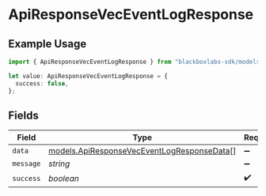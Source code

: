 # ApiResponseVecEventLogResponse

## Example Usage

```typescript
import { ApiResponseVecEventLogResponse } from "blackboxlabs-sdk/models";

let value: ApiResponseVecEventLogResponse = {
  success: false,
};
```

## Fields

| Field                                                                                          | Type                                                                                           | Required                                                                                       | Description                                                                                    |
| ---------------------------------------------------------------------------------------------- | ---------------------------------------------------------------------------------------------- | ---------------------------------------------------------------------------------------------- | ---------------------------------------------------------------------------------------------- |
| `data`                                                                                         | [models.ApiResponseVecEventLogResponseData](../models/apiresponseveceventlogresponsedata.md)[] | :heavy_minus_sign:                                                                             | N/A                                                                                            |
| `message`                                                                                      | *string*                                                                                       | :heavy_minus_sign:                                                                             | N/A                                                                                            |
| `success`                                                                                      | *boolean*                                                                                      | :heavy_check_mark:                                                                             | N/A                                                                                            |